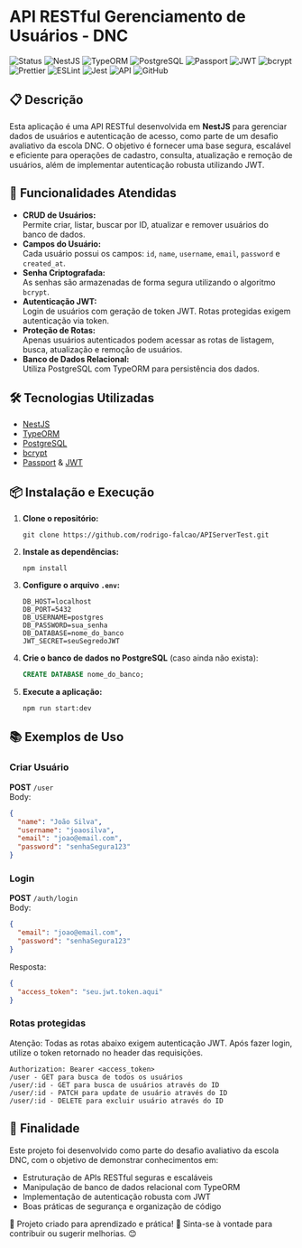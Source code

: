 # API RESTful Gerenciamento de Usuários - DNC
![Status](https://img.shields.io/badge/Status-Finalizado-brightgreen)
![NestJS](https://img.shields.io/badge/NestJS-9.0.0-red?logo=nestjs)
![TypeORM](https://img.shields.io/badge/TypeORM-enabled-blue)
![PostgreSQL](https://img.shields.io/badge/PostgreSQL-15-blue?logo=postgresql)
![Passport](https://img.shields.io/badge/Passport-enabled-green)
![JWT](https://img.shields.io/badge/JWT-authentication-yellow)
![bcrypt](https://img.shields.io/badge/bcrypt-encrypted-blue)
![Prettier](https://img.shields.io/badge/Prettier-enabled-yellow)
![ESLint](https://img.shields.io/badge/ESLint-enabled-purple)
![Jest](https://img.shields.io/badge/Jest-tested-red)
![API](https://img.shields.io/badge/API-RESTful-blue)
![GitHub](https://img.shields.io/badge/GitHub-Repo-black)

## 📋 Descrição

Esta aplicação é uma API RESTful desenvolvida em **NestJS** para gerenciar dados de usuários e autenticação de acesso, como parte de um desafio avaliativo da escola DNC. O objetivo é fornecer uma base segura, escalável e eficiente para operações de cadastro, consulta, atualização e remoção de usuários, além de implementar autenticação robusta utilizando JWT.

## 🚀 Funcionalidades Atendidas

- **CRUD de Usuários:**  
  Permite criar, listar, buscar por ID, atualizar e remover usuários do banco de dados.
- **Campos do Usuário:**  
  Cada usuário possui os campos: `id`, `name`, `username`, `email`, `password` e `created_at`.
- **Senha Criptografada:**  
  As senhas são armazenadas de forma segura utilizando o algoritmo `bcrypt`.
- **Autenticação JWT:**  
  Login de usuários com geração de token JWT. Rotas protegidas exigem autenticação via token.
- **Proteção de Rotas:**  
  Apenas usuários autenticados podem acessar as rotas de listagem, busca, atualização e remoção de usuários.
- **Banco de Dados Relacional:**  
  Utiliza PostgreSQL com TypeORM para persistência dos dados.


## 🛠️ Tecnologias Utilizadas

- [NestJS](https://nestjs.com/)
- [TypeORM](https://typeorm.io/)
- [PostgreSQL](https://www.postgresql.org/)
- [bcrypt](https://www.npmjs.com/package/bcrypt)
- [Passport](http://www.passportjs.org/) & [JWT](https://jwt.io/)


## 📦 Instalação e Execução

1. **Clone o repositório:**
   ```
   git clone https://github.com/rodrigo-falcao/APIServerTest.git
   ```

2. **Instale as dependências:**
   ```
   npm install
   ```

3. **Configure o arquivo `.env`:**
   ```
   DB_HOST=localhost
   DB_PORT=5432
   DB_USERNAME=postgres
   DB_PASSWORD=sua_senha
   DB_DATABASE=nome_do_banco
   JWT_SECRET=seuSegredoJWT
   ```

4. **Crie o banco de dados no PostgreSQL** (caso ainda não exista):
   ```sql
   CREATE DATABASE nome_do_banco;
   ```

5. **Execute a aplicação:**
   ```
   npm run start:dev
   ```


## 📚 Exemplos de Uso

### Criar Usuário

**POST** `/user`  
Body:
```json
{
  "name": "João Silva",
  "username": "joaosilva",
  "email": "joao@email.com",
  "password": "senhaSegura123"
}
```

### Login

**POST** `/auth/login`  
Body:
```json
{
  "email": "joao@email.com",
  "password": "senhaSegura123"
}
```
Resposta:
```json
{
  "access_token": "seu.jwt.token.aqui"
}
```

### Rotas protegidas

Atenção: Todas as rotas abaixo exigem autenticação JWT. Após fazer login, utilize o token retornado no header das requisições.
```
Authorization: Bearer <access_token>
/user - GET para busca de todos os usuários
/user/:id - GET para busca de usuários através do ID
/user/:id - PATCH para update de usuário através do ID
/user/:id - DELETE para excluir usuário através do ID
```

## 📝 Finalidade

Este projeto foi desenvolvido como parte do desafio avaliativo da escola DNC, com o objetivo de demonstrar conhecimentos em:
- Estruturação de APIs RESTful seguras e escaláveis
- Manipulação de banco de dados relacional com TypeORM
- Implementação de autenticação robusta com JWT
- Boas práticas de segurança e organização de código


🔹 Projeto criado para aprendizado e prática! 🚀 Sinta-se à vontade para contribuir ou sugerir melhorias. 😊